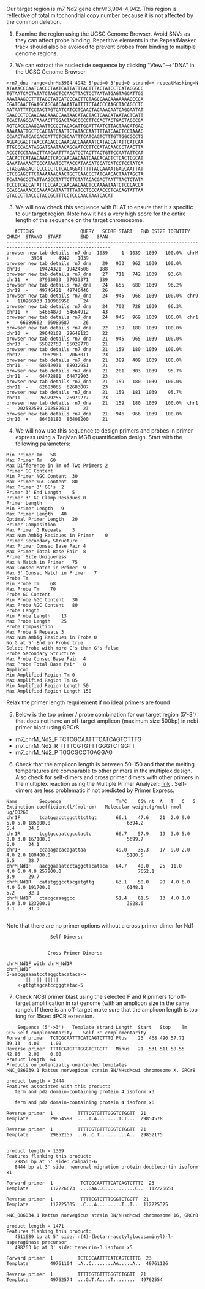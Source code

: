 Our target region is rn7 Nd2 gene chrM:3,904-4,942. This region is reflective of total mitochondrial copy number because it is not affected by the common deletion.

1. Examine the region using the UCSC Genome Browser. Avoid SNVs as they can affect probe binding. Repetitive elements in the RepeatMasker track should also be avoided to prevent probes from binding to multiple genome regions. 
   
2. We can extract the nucleotide sequence by clicking "View"-->"DNA" in the UCSC Genome Browser. 

```
>rn7_dna range=chrM:3904-4942 5'pad=0 3'pad=0 strand=+ repeatMasking=N
ATAAACCCAATCACCCTAATCATTATTTACTTTACTATCCTCATAGGGCC
TGTAATCACTATATCTAGCTCCAACTTACTCCTAATATGAGTAGGATTGG
AAATAAGCCTTTTAGCTATCATCCCACTTCTAGCCAACAAAAAAAGCCCA
CGATCAACTGAAGCAGCAACAAAATATTTTCTAACCCAAGCTACAGCCTC
AATAATTATCCTACTAGTCATCATCCTCAACTACAAACAATCAGGAATAT
GAACCCTCCAACAACAAACCAATAACATACTACTCAACATAATACTCATT
TCACTAGCCATAAAACTTGGACTAGCCCCCTTCCACTACTGACTACCCGA
AGTCACCCAAGGAATTCCCCTACACATTGGATTAATCTTACTAACATGAC
AAAAAATTGCTCCACTATCAATTCTATACCAATTTTATCAACTCCTAAAC
CCAACTATCACCACCATTCTCGCAATTTCATCAGTCTTTGTTGGCGCCTG
AGGAGGACTTAACCAGACCCAAACACGAAAAATCATAGCATATTCATCAA
TTGCCCACATAGGATGAATAACAGCAATCCTTCCATACAACCCTAACTTA
ACCCTCCTAAACTTAACAATTTACATCCTACTTACTGTTCCAATATTCAT
CACACTCATAACAAACTCAGCAACAACAATCAACACACTCTCACTCGCAT
GAAATAAAACTCCCATAATCCTAACCATAACATCCATCATCCTCCTATCA
CTAGGAGGACTCCCCCCTCTCACAGGATTTTTACCAAAATGAGCAATTAT
CTCCGAGCTTCTAAAAAACAACTGCTCAACCCTATCAACACTAATAGCTA
TCATAGCCCTATTAAGCCTATTCTTCTATACACGACTAATTTACTCTATA
TCCCTCACCATATTCCCAACCAACAACAACTCCAAAATAATCTCCCACCA
CCACCAAAACCCAAAACATAATTTTATCCTCCCAACCCTCACAGTATTAA
GTACCCTTACCCTACCGCTTTCCTCCCAACTAATCACAT
```

3. We will now check this sequence with BLAT to ensure that it's specific to our target region. Note how it has a very high score for the entire length of the sequence on the target chromosome. 

```
   ACTIONS                 QUERY   SCORE START   END QSIZE IDENTITY  CHROM  STRAND  START       END   SPAN
------------------------------------------------------------------------------------------------------------
browser new tab details rn7_dna  1039     1  1039  1039   100.0%  chrM   +        3904      4942   1039
browser new tab details rn7_dna    29   933   962  1039   100.0%  chr10  -    19424321  19424508    188
browser new tab details rn7_dna    27   711   742  1039    93.6%  chr11  +    37933033  37933371    339
browser new tab details rn7_dna    24   655   680  1039    96.2%  chr19  -    49746421  49746446     26
browser new tab details rn7_dna    24   945   968  1039   100.0%  chr9   +   110966933 110966956     24
browser new tab details rn7_dna    24   702   728  1039    96.3%  chr11  +    54664870  54664912     43
browser new tab details rn7_dna    24   945   969  1039   100.0%  chr1   +    66089662  66089687     26
browser new tab details rn7_dna    22   159   180  1039   100.0%  chr10  +    29648102  29648123     22
browser new tab details rn7_dna    21   945   965  1039   100.0%  chr13  -    55022750  55022770     21
browser new tab details rn7_dna    21   159   180  1039   100.0%  chr12  -     7062989   7063011     23
browser new tab details rn7_dna    21   389   409  1039   100.0%  chr11  -    68932931  68932951     21
browser new tab details rn7_dna    21   281   303  1039    95.7%  chr11  -    64472881  64472903     23
browser new tab details rn7_dna    21   159   180  1039   100.0%  chr11  -    62683065  62683087     23
browser new tab details rn7_dna    21   159   181  1039    95.7%  chr11  -    26979255  26979277     23
browser new tab details rn7_dna    21   159   180  1039   100.0%  chr1   -   202582589 202582611     23
browser new tab details rn7_dna    21   946   966  1039   100.0%  chr10  +    86408180  86408200     21
```

4. We will now use this sequence to design primers and probes in primer express using a TaqMan MGB quantification design. Start with the following parameters:

```
Min Primer Tm	58
Max Primer Tm	60
Max Difference in Tm of Two Primers	2
Primer GC Content	
Min Primer %GC Content	30
Max Primer %GC Content	80
Max Primer 3' GC's	2
Primer 3' End Length	5
Primer 3' GC Clamp Residues	0
Primer Length	
Min Primer Length	9
Max Primer Length	40
Optimal Primer Length	20
Primer Composition	
Max Primer G Repeats	3
Max Num Ambig Residues in Primer	0
Primer Secondary Structure	
Max Primer Consec Base Pair	4
Max Primer Total Base Pair	8
Primer Site Uniqueness	
Max % Match in Primer	75
Max Consec Match in Primer	9
Max 3' Consec Match in Primer	7
Probe Tm	
Min Probe Tm	68
Max Probe Tm	70
Probe GC Content	
Min Probe %GC Content	30
Max Probe %GC Content	80
Probe Length	
Min Probe Length	13
Max Probe Length	25
Probe Composition	
Max Probe G Repeats	3
Max Num Ambig Residues in Probe	0
No G at 5' End in Probe	true
Select Probe with more C's than G's	false
Probe Secondary Structure	
Max Probe Consec Base Pair	4
Max Probe Total Base Pair	8
Amplicon	
Min Amplified Region Tm	0
Max Amplified Region Tm	85
Min Amplified Region Length	50
Max Amplified Region Length	150
```

Relax the primer length requirement if no ideal primers are found
   
5. Below is the top primer / probe combination for our target region (5'-3') that does not have an off-target amplicon (maximum size 500bp) in ncbi primer blast using GRCr8. 
   
- rn7_chrM_Nd2_F  TCTCGCAATTTCATCAGTCTTTG
- rn7_chrM_Nd2_R  TTTTCGTGTTTGGGTCTGGTT
- rn7_chrM_Nd2_P  TGGCGCCTGAGGAG

6. Check that the amplicon length is between 50-150 and that the melting temperatures are comparable to other primers in the multiplex design. Also check for self-dimers and cross primer dimers with other primers in the multiplex reaction using the Multiple Primer Analyzer: [link](https://www.thermofisher.com/us/en/home/brands/thermo-scientific/molecular-biology/molecular-biology-learning-center/molecular-biology-resource-library/thermo-scientific-web-tools/multiple-primer-analyzer.html) . Self-dimers are less problematic if not predicted by Primer Express. 
   
```
Name     	Sequence                 	Tm°C	CG%	nt	A	T	C	G	Extinction coefficient(l/(mol·cm)	Molecular weight(g/mol)	nmol	µg/OD260
chr1F    	tcatggacctggctttcttgt    	66.1	47.6	21	2.0	9.0	5.0	5.0	185000.0                         	6394.2                 	5.4 	34.6
chr1R    	tcgtgccaatcgcctactc      	66.7	57.9	19	3.0	5.0	8.0	3.0	167100.0                         	5699.7                 	6.0 	34.1
chr1P    	ccaaagacacagattaa        	49.0	35.3	17	9.0	2.0	4.0	2.0	180400.0                         	5180.5                 	5.5 	28.7
chrM_Nd1F	aacggaaaatcctaggctacataca	64.7	40.0	25	11.0	4.0	6.0	4.0	257800.0                         	7652.1                 	3.9 	29.7
chrM_Nd1R	catatgggcctacgatgttg     	63.1	50.0	20	4.0	6.0	4.0	6.0	191700.0                         	6148.1                 	5.2 	32.1
chrM_Nd1P	ctacgcaaaggcc            	51.4	61.5	13	4.0	1.0	5.0	3.0	123200.0                         	3928.6                 	8.1 	31.9


```

Note that there are no primer options without a cross primer dimer for Nd1
```
                Self-Dimers:


               Cross Primer Dimers:

chrM_Nd1F with chrM_Nd1R
chrM_Nd1F
5-aacggaaaatcctaggctacataca->
       || ||| |||||       
    <-gttgtagcatccgggtatac-5
```

7. Check NCBI primer blast using the selected F and R primers for off-target amplification in rat genome (with an amplicon size in the same range). If there is an off-target make sure that the amplicon length is too long for 15sec dPCR extension.

```
	Sequence (5'->3')	Template strand	Length	Start	Stop	Tm	GC%	Self complementarity	Self 3' complementarity
Forward primer	TCTCGCAATTTCATCAGTCTTTG	Plus	23	468	490	57.71	39.13	4.00	1.00
Reverse primer	TTTTCGTGTTTGGGTCTGGTT	Minus	21	531	511	58.55	42.86	2.00	0.00
Product length	64
Products on potentially unintended templates
>NC_086039.1 Rattus norvegicus strain BN/NHsdMcwi chromosome X, GRCr8

product length = 2444
Features associated with this product:
   ferm and pdz domain-containing protein 4 isoform x3

   ferm and pdz domain-containing protein 4 isoform x6

Reverse primer  1         TTTTCGTGTTTGGGTCTGGTT  21
Template        29854598  ....T.A........T.T...  29854578

Reverse primer  1         TTTTCGTGTTTGGGTCTGGTT  21
Template        29852155  ..G..C.T..........A..  29852175


product length = 1369
Features flanking this product:
   29856 bp at 5' side: calpain-6
   8444 bp at 3' side: neuronal migration protein doublecortin isoform x1

Forward primer  1          TCTCGCAATTTCATCAGTCTTTG  23
Template        112226673  ...GAA..C...........C..  112226651

Reverse primer  1          TTTTCGTGTTTGGGTCTGGTT  21
Template        112225305  .C...A.........T..T..  112225325

>NC_086034.1 Rattus norvegicus strain BN/NHsdMcwi chromosome 16, GRCr8

product length = 1471
Features flanking this product:
   4511689 bp at 5' side: n(4)-(beta-n-acetylglucosaminyl)-l-asparaginase precursor
   498263 bp at 3' side: teneurin-3 isoform x5

Forward primer  1         TCTCGCAATTTCATCAGTCTTTG  23
Template        49761104  .A..C........AA.....A..  49761126

Reverse primer  1         TTTTCGTGTTTGGGTCTGGTT  21
Template        49762574  ...G.T.A....T........  49762554
```
   

